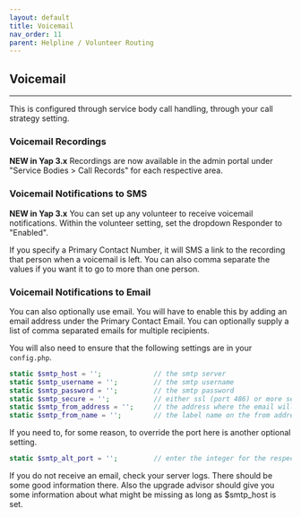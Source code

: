 ```yaml
---
layout: default
title: Voicemail
nav_order: 11
parent: Helpline / Volunteer Routing
---
```


## Voicemail

---

This is configured through service body call handling, through your call strategy setting.  

### Voicemail Recordings

**NEW in Yap 3.x** Recordings are now available in the admin portal under "Service Bodies > Call Records" for each respective area.

### Voicemail Notifications to SMS

**NEW in Yap 3.x** You can set up any volunteer to receive voicemail notifications.  Within the volunteer setting, set the dropdown Responder to "Enabled".

If you specify a Primary Contact Number, it will SMS a link to the recording that person when a voicemail is left.  You can also comma separate the values if you want it to go to more than one person.

### Voicemail Notifications to Email

You can also optionally use email.  You will have to enable this by adding an email address under the Primary Contact Email.  You can optionally supply a list of comma separated emails for multiple recipients.

You will also need to ensure that the following settings are in your `config.php`.

```php
static $smtp_host = '';             // the smtp server
static $smtp_username = '';         // the smtp username
static $smtp_password = '';         // the smtp password
static $smtp_secure = '';           // either ssl (port 486) or more securely tls (port 587)
static $smtp_from_address = '';     // the address where the email will be sent from
static $smtp_from_name = '';        // the label name on the from address
```

If you need to, for some reason, to override the port here is another optional setting.

```php
static $smtp_alt_port = '';         // enter the integer for the respective to use
```

If you do not receive an email, check your server logs.  There should be some good information there.  Also the upgrade advisor should give you some information about what might be missing as long as $smtp_host is set.

